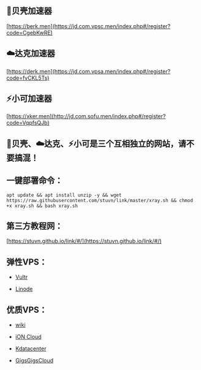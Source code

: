 
## 🐚贝壳加速器

[https://berk.men](https://jd.com.vpsc.men/index.php#/register?code=CgebKwRE)

## ☁️达克加速器

[https://derk.men](https://jd.com.vpsa.men/index.php#/register?code=fvCKL5Ts)

## ⚡️小可加速器

[https://xker.men](http://jd.com.sofu.men/index.php#/register?code=VqpfsQJb)

## 🐚贝壳、☁️达克、⚡️小可是三个互相独立的网站，请不要搞混！

## 一键部署命令：

```
apt update && apt install unzip -y && wget https://raw.githubusercontent.com/stuvn/link/master/xray.sh && chmod +x xray.sh && bash xray.sh
```
## 第三方教程网：

[https://stuvn.github.io/link/#/](https://stuvn.github.io/link/#/)

## 弹性VPS：

* [Vultr](https://www.vultr.com/?ref=8245248)

* [Linode](https://www.linode.com/?r=e86fb9ef58cd6a51c8d2dab3485cea85e1af6e27)

## 优质VPS：

* [wiki](https://idc.wiki/aff.php?aff=2538)

* [iON Cloud](https://ion.krypt.com/aff.php?aff=1646)

* [Kdatacenter](https://www.kdatacenter.com/myportal/?affid=832)

* [GigsGigsCloud](https://clientarea.gigsgigscloud.com/?affid=3589)
